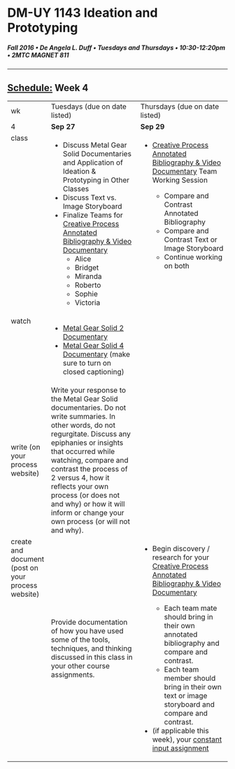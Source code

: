 # DM-UY 1143 Ideation and Prototyping
##### Fall 2016 • De Angela L. Duff • Tuesdays and Thursdays • 10:30-12:20pm • 2MTC MAGNET 811

---
## [Schedule:](schedule.md) Week 4


<table>
<tr>
<td>wk</td>
<td>Tuesdays (due on date listed)</td>
<td>Thursdays (due on date listed)</td> 
</tr>
<tr>
  <td valign="top">4</td>
  <td valign="top" width="48%"><strong>Sep 27</strong></td>
  <td valign="top" width="48%"><strong>Sep 29</strong></td>
</tr>
<tr>
<td valign="top">class</td>
<td valign="top">
  <ul>
  <li>Discuss Metal Gear Solid Documentaries and Application of Ideation & Prototyping in Other Classes</li>
  <li>Discuss Text vs. Image Storyboard</li>
  <li>Finalize Teams for <a href="creative_process.md">Creative Process Annotated Bibliography &amp; Video Documentary</a>
  <ul>
  <li>Alice</li>
  <li>Bridget</li>
  <li>Miranda</li>
  <li>Roberto</li>
  <li>Sophie</li>
  <li>Victoria</li>
  </ul>
</td>

<!-- 2nd column class -->
<td valign="top" width="48%">
  <ul>
  
  <li><a href="creative_process.md">Creative Process Annotated Bibliography &amp; Video Documentary</a> Team Working Session</li>
<ul>
<li>Compare and Contrast Annotated Bibliography</li>
<li>Compare and Contrast Text or Image Storyboard</li>
<li>Continue working on both</li>
</ul>
  </ul>
</td>
 
</tr>

<!-- watch -->
<tr>
  <td valign="top">watch</td>
  <td>
  <ul>

<li><a href="https://www.youtube.com/watch?v=eJVYND_YRx8" target="_blank">Metal Gear Solid 2 Documentary</a></li>
<li><a href="https://www.youtube.com/watch?v=2nM7TLbs6fE" target="_blank">Metal Gear Solid 4 Documentary</a> (make sure to turn on closed captioning)</li>
</ul></td>
  <td></td> 
</tr>

<!-- read 
<tr>
  <td valign="top">read</td> 
  <td></td>
  <td></td>
</tr>-->

<!-- write -->
<tr>
<td>write (on your process website)</td>
<td>Write your response to the Metal Gear Solid documentaries. Do not write summaries. In other words, do not regurgitate. Discuss any epiphanies or insights that occurred while watching, compare and contrast the process of 2 versus 4, how it reflects your own process (or does not and why) or how it will inform or change your own process (or will not and why).</td>
<td></td>
</tr>

<!-- do -->
<tr>
  <td valign="top">create and document (post on your process website)</td>
  <td>Provide documentation of how you have used some of the tools, techniques, and thinking discussed in this class in your other course assignments.</td>
  <td valign="top">
  <ul>
   <li>Begin discovery / research for your <a href="creative_process.md">Creative Process Annotated Bibliography &amp; Video Documentary</a></li>
   <ul>
   <li>Each team mate should bring in their own annotated bibliography and compare and contrast.</li>
   <li>Each team member should bring in their own text or image storyboard and compare and contrast.</li>
   </ul>
  <li>(if applicable this week), your <a href="">constant input assignment</a></li>
 
  </ul></td>
</table>



